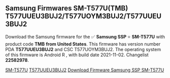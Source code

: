 <h2>Samsung Firmwares SM-T577U(TMB) T577UUEU3BUJ2/T577UOYM3BUJ2/T577UUEU3BUJ2</h2>
Download the Samsung firmware for the ✅ <strong>Samsung SSP </strong> ⭐ <strong>SM-T577U</strong> with product code <strong>TMB</strong> <strong> from United States</strong>. This firmware has version number PDA <strong>T577UUEU3BUJ2</strong> and CSC T577UOYM3BUJ2. The operating system of this firmware is Android R , with build date 2021-11-02. Changelist <strong>22582978</strong>.


[SM-T577U](https://samfirm.shop/samsung/model/SM-T577U)
[T577UUEU3BUJ2](https://samfirm.shop/samsung/pda/T577UUEU3BUJ2)
[Download Firmware Samsung SSP SM-T577U](https://samfirm.shop/samsung/firmware/470703)
